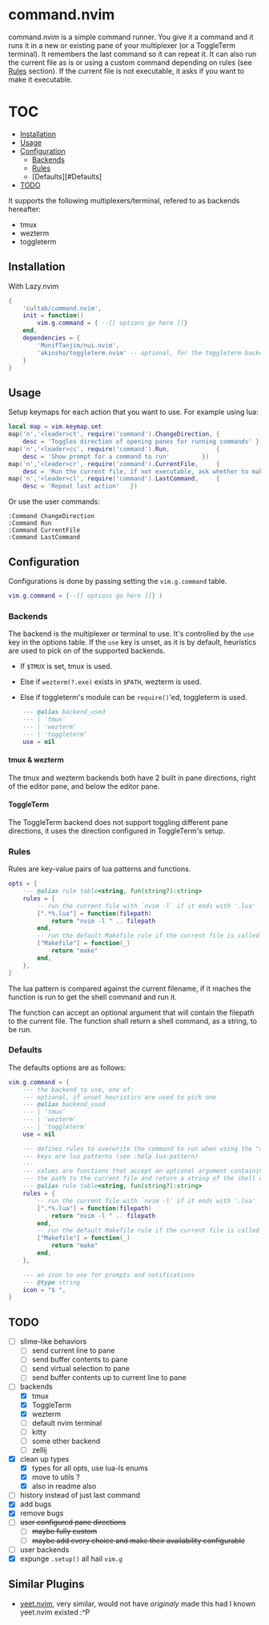 # command.nvim

command.nvim is a simple command runner. You give it a command and it runs it in a new or existing pane of your multiplexer (or a ToggleTerm terminal).
It remembers the last command so it can repeat it.
It can also run the current file as is or using a custom command depending on rules (see [Rules](#Rules) section). If the current file is not executable, it asks if you want to make it executable.

# TOC

- [Installation](#Installation)
- [Usage](#Usage)
- [Configuration](#Configuration)
    - [Backends](#Backends)
    - [Rules](#Rules)
    - [Defaults][#Defaults]
- [TODO](#TODO)

It supports the following multiplexers/terminal, refered to as backends hereafter:

- tmux
- wezterm
- toggleterm

## Installation

With Lazy.nvim

```lua
{
    'cultab/command.nvim',
    init = function()
        vim.g.command = { --[[ options go here ]]}
    end,
    dependencies = {
        'MunifTanjim/nui.nvim',
        'akinsho/toggleterm.nvim' -- optional, for the toggleterm backend
    }
}
```

## Usage

Setup keymaps for each action that you want to use. For example using lua:

```lua
local map = vim.keymap.set
map('n','<leader>ct', require('command').ChangeDirection, {
    desc = 'Toggles direction of opening panes for running commands' })
map('n','<leader>cc', require('command').Run,             {
    desc = 'Show prompt for a command to run'         })
map('n','<leader>cr', require('command').CurrentFile,     {
    desc = 'Run the current file, if not executable, ask whether to make executable and run'      })
map('n','<leader>cl', require('command').LastCommand,     {
    desc = 'Repeat last action'   })
```

Or use the user commands:

```vim
:Command ChangeDirection
:Command Run
:Command CurrentFile
:Command LastCommand
```

## Configuration

Configurations is done by passing setting the `vim.g.command` table.

```lua
vim.g.command = {--[[ options go here ]]} )
```

### Backends

The backend is the multiplexer or terminal to use. It's controlled by the `use` key in the options table.
If the `use` key is unset, as it is by default, heuristics are used to pick on of the supported backends.

* If `$TMUX` is set, tmux is used.

* Else if `wezterm(?.exe)` exists in `$PATH`, wezterm is used.

* Else if toggleterm's module can be `require()`'ed, toggleterm is used.

```lua
    --- @alias backend_used
    --- | 'tmux'
    --- | 'wezterm'
    --- | 'toggleterm'
    use = nil
```

#### tmux & wezterm

The tmux and wezterm backends both have 2 built in pane directions, right of the editor pane, and below the editor pane.

#### ToggleTerm

The ToggleTerm backend does not support toggling different pane directions, it uses the direction configured in ToggleTerm's setup.


### Rules

Rules are key-value pairs of lua patterns and functions.

```lua
opts = {
    --- @alias rule table<string, fun(string?):string>
	rules = {
        -- run the current file with `nvim -l` if it ends with '.lua'
		[".*%.lua"] = function(filepath)
			return "nvim -l " .. filepath
		end,
        -- run the default Makefile rule if the current file is called 'Makefile'
		["Makefile"] = function(_)
			return "make"
		end,
	},
}
```

The lua pattern is compared against the current filename, if it maches the function is run to get the shell command and run it.

The function can accept an optional argument that will contain the filepath to the current file.
The function shall return a shell command, as a string, to be run.

### Defaults

The defaults options are as follows:

```lua
vim.g.command = {
    --- the backend to use, one of:
    --- optional, if unset heuristics are used to pick one
    --- @alias backend_used
    --- | 'tmux'
    --- | 'wezterm'
    --- | 'toggleterm'
    use = nil

    --- defines rules to overwrite the command to run when using the "run current file" behavior
    --- keys are lua patterns (see :help lua-pattern)
    ---
    --- values are functions that accept an optional argument containing
    --- the path to the current file and return a string of the shell command to run
    --- @alias rule table<string, fun(string?):string>
	rules = {
        -- run the current file with `nvim -l` if it ends with '.lua'
		[".*%.lua"] = function(filepath)
			return "nvim -l " .. filepath
		end,
        -- run the default Makefile rule if the current file is called 'Makefile'
		["Makefile"] = function(_)
			return "make"
		end,
	},

    --- an icon to use for prompts and notifications
    --- @type string
	icon = "$ ",
}
```

## TODO

- [ ] slime-like behaviors
    - [ ] send current line to pane
    - [ ] send buffer contents to pane
    - [ ] send virtual selection to pane
    - [ ] send buffer contents up to current line to pane
- [ ] backends
    - [x] tmux
    - [x] ToggleTerm
    - [x] wezterm
    - [ ] default nvim terminal
    - [ ] kitty
    - [ ] some other backend
    - [ ] zellij
- [x] clean up types
    - [x] types for all opts, use lua-ls enums
    - [x] move to utils ?
    - [x] also in readme also
- [ ] history instead of just last command
- [x] add bugs
- [x] remove bugs
- [ ] ~~user configured pane directions~~
    - [ ] ~~maybe fully custom~~
    - [ ] ~~maybe add every choice and make their availability configurable~~
- [ ] user backends
- [x] expunge `.setup()` all hail `vim.g`

## Similar Plugins

- [yeet.nvim](https://github.com/samharju/yeet.nvim), very similar, would not have *originaly* made this had I known yeet.nvim existed :^P
